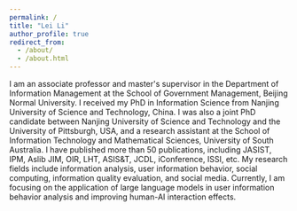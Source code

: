 ```yaml
---
permalink: /
title: "Lei Li"
author_profile: true
redirect_from: 
  - /about/
  - /about.html
---
```


I am an associate professor and master's supervisor in the Department of Information Management at the School of Government Management, Beijing Normal University. I received my PhD in Information Science from Nanjing University of Science and Technology, China. I was also a joint PhD candidate between Nanjing University of Science and Technology and the University of Pittsburgh, USA, and a research assistant at the School of Information Technology and Mathematical Sciences, University of South Australia. I have published more than 50 publications, including JASIST, IPM, Aslib JIM, OIR, LHT, ASIS&T, JCDL, iConference, ISSI, etc. My research fields include information analysis, user information behavior, social computing, information quality evaluation, and social media. Currently, I am focusing on the application of large language models in user information behavior analysis and improving human-AI interaction effects.

<div style="text-align:center; width:400px; height:300px; margin:0 auto;">
  <script type="text/javascript" id="clustrmaps" src="//clustrmaps.com/map_v2.js?d=mZonDOf4Sqmt8KwyD37jlJOLRUViWbBTuGPkC5_V3YE&cl=ffffff&w=a"></script>
</div>